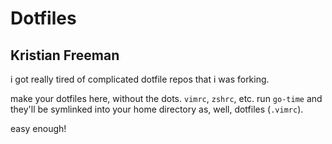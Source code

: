 #  Dotfiles
## Kristian Freeman

i got really tired of complicated dotfile repos that i was forking.

make your dotfiles here, without the dots. `vimrc`, `zshrc`, etc. run `go-time` and they'll be symlinked into your home directory as, well, dotfiles (`.vimrc`). 

easy enough!
